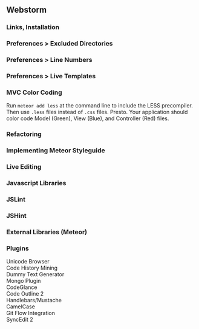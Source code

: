  
## Webstorm



### Links, Installation


### Preferences > Excluded Directories


### Preferences > Line Numbers


### Preferences > Live Templates


### MVC Color Coding 
Run ``meteor add less`` at the command line to include the LESS precompiler.  Then use ``.less`` files instead of ``.css`` files.  Presto.  Your application should color code Model (Green), View (Blue), and Controller (Red) files.


### Refactoring


### Implementing Meteor Styleguide



### Live Editing


### Javascript Libraries


### JSLint


### JSHint


### External Libraries (Meteor)



### Plugins  
Unicode Browser  
Code History Mining  
Dummy Text Generator  
Mongo Plugin    
CodeGlance  
Code Outline 2  
Handlebars/Mustache  
CamelCase  
Git Flow Integration  
SyncEdit 2  





